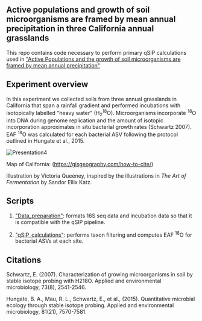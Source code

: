 ## Active populations and growth of soil microorganisms are framed by mean annual precipitation in three California annual grasslands

This repo contains code necessary to perform primary qSIP calculations used in ["Active Populations and the growth of soil microorganisms are framed by mean annual precipitation"](https://doi.org/10.1016/j.soilbio.2022.108886) 

## Experiment overview  

In this experiment we collected soils from three annual grasslands in California that span a rainfall gradient and performed incubations with isotopically labelled "heavy water" (H<sub>2</sub><sup>18</sup>O). Microorganisms incorporate <sup>18</sup>O into DNA during genome replication and the amount of isotopic incorporation approximates in situ bacterial growth rates (Schwartz 2007). EAF <sup>18</sup>O  was calculated for each bacterial ASV following the protocol outlined in Hungate et al., 2015.

![Presentation4](https://github.com/user-attachments/assets/b67544d0-b7ab-4529-8fb8-ca1166a313b2)

Map of California: (https://gisgeography.com/how-to-cite/)

Illustration by Victoria Queeney, inspired by the illustrations in *The Art of Fermentation* by Sandor Ellix Katz.

## Scripts  
  
1. ["Data_preparation"](https://htmlpreview.github.io/?https://github.com/mmf289/MAP-and-microbial-growth/blob/main/docs/Data_preparation.html): formats 16S seq data and incubation data so that it is compatible with the qSIP pipeline. 

2. ["qSIP_calculations"](https://htmlpreview.github.io/?https://github.com/mmf289/MAP-and-microbial-growth/blob/main/docs/qSIP_calculations.html): performs taxon filtering and computes EAF <sup>18</sup>O for bacterial ASVs at each site.  


## Citations

Schwartz, E. (2007). Characterization of growing microorganisms in soil by stable isotope probing with H218O. Applied and environmental microbiology, 73(8), 2541-2546.

Hungate, B. A., Mau, R. L., Schwartz, E., et al., (2015). Quantitative microbial ecology through stable isotope probing. Applied and environmental microbiology, 81(21), 7570-7581.
